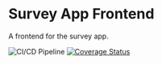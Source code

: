 # Survey App Frontend

A frontend for the survey app.

![CI/CD Pipeline](https://github.com/thiagorasouza/survey-frontend/actions/workflows/ci-cd-pipeline.yml/badge.svg)
[![Coverage Status](https://coveralls.io/repos/github/thiagorasouza/survey-frontend/badge.svg?branch=main)](https://coveralls.io/github/thiagorasouza/survey-frontend?branch=main)
